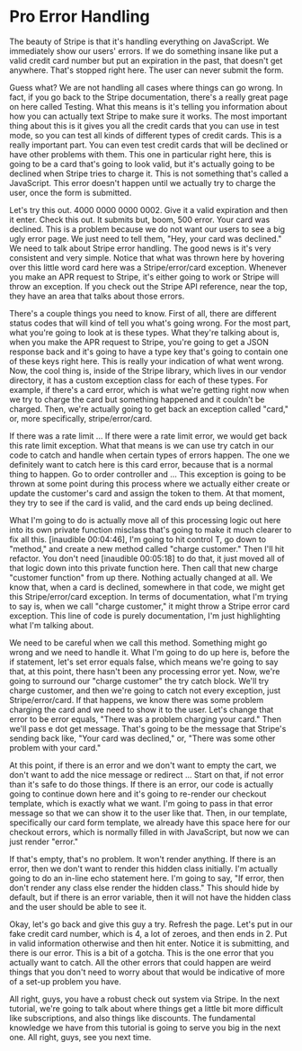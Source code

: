 # Pro Error Handling

The beauty of Stripe is that it's handling everything on JavaScript. We
immediately show our users' errors. If we do something insane like put a valid
credit card number but put an expiration in the past, that doesn't get
anywhere. That's stopped right here. The user can never submit the form.

Guess what? We are not handling all cases where things can go wrong. In fact,
if you go back to the Stripe documentation, there's a really great page on here
called Testing. What this means is it's telling you information about how you
can actually text Stripe to make sure it works. The most important thing about
this is it gives you all the credit cards that you can use in test mode, so you
can test all kinds of different types of credit cards. This is a really
important part. You can even test credit cards that will be declined or have
other problems with them. This one in particular right here, this is going to
be a card that's going to look valid, but it's actually going to be declined
when Stripe tries to charge it. This is not something that's called a
JavaScript. This error doesn't happen until we actually try to charge the user,
once the form is submitted.

Let's try this out. 4000 0000 0000 0002. Give it a valid expiration and then it
enter. Check this out. It submits but, boom, 500 error. Your card was declined.
This is a problem because we do not want our users to see a big ugly error
page. We just need to tell them, "Hey, your card was declined." We need to talk
about Stripe error handling. The good news is it's very consistent and very
simple. Notice that what was thrown here by hovering over this little word card
here was a Stripe/error/card exception. Whenever you make an APR request to
Stripe, it's either going to work or Stripe will throw an exception. If you
check out the Stripe API reference, near the top, they have an area that talks
about those errors.

There's a couple things you need to know. First of all, there are different
status codes that will kind of tell you what's going wrong. For the most part,
what you're going to look at is these types. What they're talking about is,
when you make the APR request to Stripe, you're going to get a JSON response
back and it's going to have a type key that's going to contain one of these
keys right here. This is really your indication of what went wrong. Now, the
cool thing is, inside of the Stripe library, which lives in our vendor
directory, it has a custom exception class for each of these types. For
example, if there's a card error, which is what we're getting right now when we
try to charge the card but something happened and it couldn't be charged. Then,
we're actually going to get back an exception called "card," or, more
specifically, stripe/error/card.

If there was a rate limit ... If there were a rate limit error, we would get
back this rate limit exception. What that means is we can use try catch in our
code to catch and handle when certain types of errors happen. The one we
definitely want to catch here is this card error, because that is a normal
thing to happen. Go to order controller and ... This exception is going to be
thrown at some point during this process where we actually either create or
update the customer's card and assign the token to them. At that moment, they
try to see if the card is valid, and the card ends up being declined.

What I'm going to do is actually move all of this processing logic out here
into its own private function misclass that's going to make it much clearer to
fix all this. [inaudible 00:04:46], I'm going to hit control T, go down to
"method," and create a new method called "charge customer." Then I'll hit
refactor. You don't need [inaudible 00:05:18] to do that, it just moved all of
that logic down into this private function here. Then call that new charge
"customer function" from up there. Nothing actually changed at all. We know
that, when a card is declined, somewhere in that code, we might get this
Stripe/error/card exception. In terms of documentation, what I'm trying to say
is, when we call "charge customer," it might throw a Stripe error card
exception. This line of code is purely documentation, I'm just highlighting
what I'm talking about.

We need to be careful when we call this method. Something might go wrong and we
need to handle it. What I'm going to do up here is, before the if statement,
let's set error equals false, which means we're going to say that, at this
point, there hasn't been any processing error yet. Now, we're going to surround
our "charge customer" the try catch block. We'll try charge customer, and then
we're going to catch not every exception, just Stripe/error/card. If that
happens, we know there was some problem charging the card and we need to show
it to the user. Let's change that error to be error equals, "There was a
problem charging your card." Then we'll pass e dot get message. That's going to
be the message that Stripe's sending back like, "Your card was declined," or,
"There was some other problem with your card."

At this point, if there is an error and we don't want to empty the cart, we
don't want to add the nice message or redirect ... Start on that, if not error
than it's safe to do those things. If there is an error, our code is actually
going to continue down here and it's going to re-render our checkout template,
which is exactly what we want. I'm going to pass in that error message so that
we can show it to the user like that. Then, in our template, specifically our
card form template, we already have this space here for our checkout errors,
which is normally filled in with JavaScript, but now we can just render "error."

If that's empty, that's no problem. It won't render anything. If there is an
error, then we don't want to render this hidden class initially. I'm actually
going to do an in-line echo statement here. I'm going to say, "If error, then
don't render any class else render the hidden class." This should hide by
default, but if there is an error variable, then it will not have the hidden
class and the user should be able to see it.

Okay, let's go back and give this guy a try. Refresh the page. Let's put in our
fake credit card number, which is 4, a lot of zeroes, and then ends in 2. Put
in valid information otherwise and then hit enter. Notice it is submitting, and
there is our error. This is a bit of a gotcha. This is the one error that you
actually want to catch. All the other errors that could happen are weird things
that you don't need to worry about that would be indicative of more of a set-up
problem you have.

All right, guys, you have a robust check out system via Stripe. In the next
tutorial, we're going to talk about where things get a little bit more
difficult like subscriptions, and also things like discounts. The fundamental
knowledge we have from this tutorial is going to serve you big in the next one.
All right, guys, see you next time.
